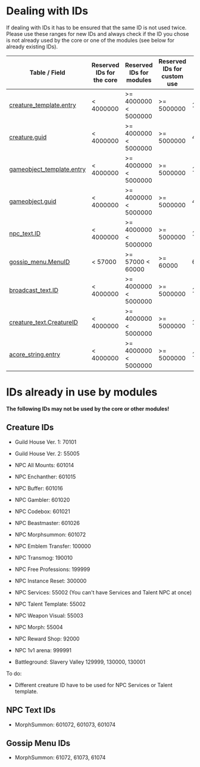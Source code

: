 # Dealing with IDs

If dealing with IDs it has to be ensured that the same ID is not used twice. Please use these ranges for new IDs and always check if the ID you chose is not already used by the core or one of the modules (see below for already existing IDs).

| Table / Field                                                         | Reserved IDs for the core | Reserved IDs for modules | Reserved IDs for custom use | Max value  | Comment |
|-----------------------------------------------------------------------|---------------------------|--------------------------|-----------------------------|------------|---------|
| [creature_template.entry](../db/world/creature_template.md#entry)     | < 4000000                 | >= 4000000 < 5000000     | >= 5000000                  | 16777215   | Important: Custom trainers need an entry < 200000 in order to work correctly (see "ACORE_TRAINER_START_REF") |
| [creature.guid](../db/world/creature.md#guid)                         | < 4000000                 | >= 4000000 < 5000000     | >= 5000000                  | 4294967295 |         |
| [gameobject_template.entry](../db/world/gameobject_template.md#entry) | < 4000000                 | >= 4000000 < 5000000     | >= 5000000                  | 16777215   |         |
| [gameobject.guid](../db/world/gameobject.md#guid)                     | < 4000000                 | >= 4000000 < 5000000     | >= 5000000                  | 4294967295 |         |
| [npc_text.ID](../db/world/npc_text.md#id)                             | < 4000000                 | >= 4000000 < 5000000     | >= 5000000                  | 16777215   |         |
| [gossip_menu.MenuID](../db/world/gossip_menu.md#menuid)               | < 57000                   | >= 57000 < 60000         | >= 60000                    | 65535      |         |
| [broadcast_text.ID](../db/world/broadcast_text.md#id)                 | < 4000000                 | >= 4000000 < 5000000     | >= 5000000                  | 16777215   |         |
| [creature_text.CreatureID](../db/world/creature_text.md#creatureid)   | < 4000000                 | >= 4000000 < 5000000     | >= 5000000                  | 16777215   |         |
| [acore_string.entry](../db/world/acore_string.md#entry)               | < 4000000                 | >= 4000000 < 5000000     | >= 5000000                  | 16777215   |         |


# IDs already in use by modules

**The following IDs may not be used by the core or other modules!**


## Creature IDs

- Guild House Ver. 1: 70101
- Guild House Ver. 2: 55005

- NPC All Mounts: 601014
- NPC Enchanther: 601015
- NPC Buffer: 601016
- NPC Gambler: 601020
- NPC Codebox: 601021
- NPC Beastmaster: 601026
- NPC Morphsummon: 601072

- NPC Emblem Transfer: 100000
- NPC Transmog: 190010
- NPC Free Professions: 199999
- NPC Instance Reset: 300000

- NPC Services: 55002 (You can't have Services and Talent NPC at once)
- NPC Talent Template: 55002
- NPC Weapon Visual: 55003
- NPC Morph: 55004
- NPC Reward Shop: 92000
- NPC 1v1 arena: 999991

- Battleground: Slavery Valley 129999, 130000, 130001


To do:

* Different creature ID have to be used for NPC Services or Talent template.


## NPC Text IDs

- MorphSummon: 601072, 601073, 601074


## Gossip Menu IDs

- MorphSummon: 61072, 61073, 61074
